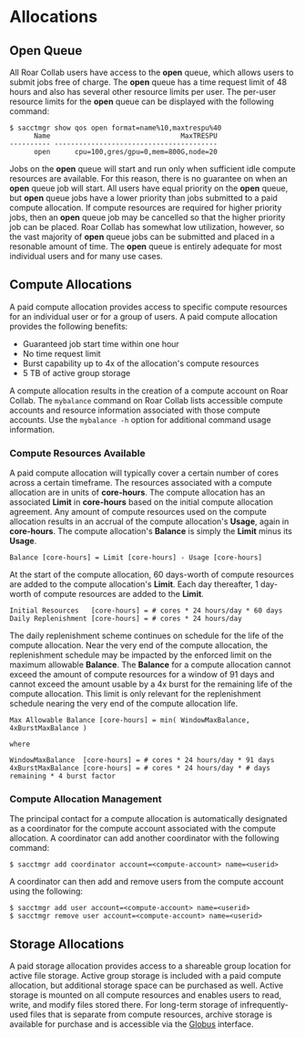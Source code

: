 
# Allocations

## Open Queue

All Roar Collab users have access to the **open** queue, which allows users to submit jobs free of charge. The **open** queue has a time request limit of 48 hours and also has several other resource limits per user. The per-user resource limits for the **open** queue can be displayed with the following command:

```
$ sacctmgr show qos open format=name%10,maxtrespu%40
      Name                                MaxTRESPU 
---------- ---------------------------------------- 
      open      cpu=100,gres/gpu=0,mem=800G,node=20 
```

Jobs on the **open** queue will start and run only when sufficient idle compute resources are available. For this reason, there is no guarantee on when an **open** queue job will start. All users have equal priority on the **open** queue, but **open** queue jobs have a lower priority than jobs submitted to a paid compute allocation. If compute resources are required for higher priority jobs, then an **open** queue job may be cancelled so that the higher priority job can be placed. Roar Collab has somewhat low utilization, however, so the vast majority of **open** queue jobs can be submitted and placed in a resonable amount of time. The **open** queue is entirely adequate for most individual users and for many use cases.

[//]: # (add info on preemption, --requeue option, saving state)


## Compute Allocations

A paid compute allocation provides access to specific compute resources for an individual user or for a group of users. A paid compute allocation provides the following benefits:

- Guaranteed job start time within one hour
- No time request limit
- Burst capability up to 4x of the allocation's compute resources
- 5 TB of active group storage

A compute allocation results in the creation of a compute account on Roar Collab. The `mybalance` command on Roar Collab lists accessible compute accounts and resource information associated with those compute accounts. Use the `mybalance -h` option for additional command usage information.


### Compute Resources Available

A paid compute allocation will typically cover a certain number of cores across a certain timeframe. The resources associated with a compute allocation are in units of **core-hours**. The compute allocation has an associated **Limit** in **core-hours** based on the initial compute allocation agreement. Any amount of compute resources used on the compute allocation results in an accrual of the compute allocation's **Usage**, again in **core-hours**. The compute allocation's **Balance** is simply the **Limit** minus its **Usage**.

```
Balance [core-hours] = Limit [core-hours] - Usage [core-hours]
```

At the start of the compute allocation, 60 days-worth of compute resources are added to the compute allocation's **Limit**. Each day thereafter, 1 day-worth of compute resources are added to the **Limit**.

```
Initial Resources   [core-hours] = # cores * 24 hours/day * 60 days
Daily Replenishment [core-hours] = # cores * 24 hours/day
```

The daily replenishment scheme continues on schedule for the life of the compute allocation. Near the very end of the compute allocation, the replenishment schedule may be impacted by the enforced limit on the maximum allowable **Balance**. The **Balance** for a compute allocation cannot exceed the amount of compute resources for a window of 91 days and cannot exceed the amount usable by a 4x burst for the remaining life of the compute allocation. This limit is only relevant for the replenishment schedule nearing the very end of the compute allocation life.

```
Max Allowable Balance [core-hours] = min( WindowMaxBalance, 4xBurstMaxBalance )

where

WindowMaxBalance  [core-hours] = # cores * 24 hours/day * 91 days
4xBurstMaxBalance [core-hours] = # cores * 24 hours/day * # days remaining * 4 burst factor
```

### Compute Allocation Management

The principal contact for a compute allocation is automatically designated as a coordinator for the compute account associated with the compute allocation. A coordinator can add another coordinator with the following command:
```
$ sacctmgr add coordinator account=<compute-account> name=<userid>
```

A coordinator can then add and remove users from the compute account using the following:
```
$ sacctmgr add user account=<compute-account> name=<userid>
$ sacctmgr remove user account=<compute-account> name=<userid>
```


## Storage Allocations

A paid storage allocation provides access to a shareable group location for active file storage. Active group storage is included with a paid compute allocation, but additional storage space can be purchased as well. Active storage is mounted on all compute resources and enables users to read, write, and modify files stored there. For long-term storage of infrequently-used files that is separate from compute resources, archive storage is available for purchase and is accessible via the [Globus](https://www.globus.org/) interface.

[//]: # (add info on umgs)
